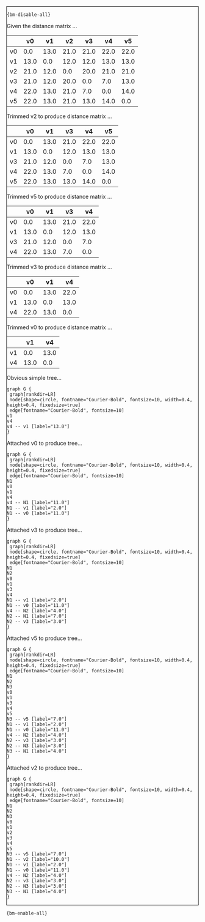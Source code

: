 <div style="border:1px solid black;">

`{bm-disable-all}`

Given the distance matrix ...

<table><thead><tr><th></th><th>v0</th><th>v1</th><th>v2</th><th>v3</th><th>v4</th><th>v5</th></tr></thead><tbody><tr><td>v0</td><td>0.0</td><td>13.0</td><td>21.0</td><td>21.0</td><td>22.0</td><td>22.0</td></tr><tr><td>v1</td><td>13.0</td><td>0.0</td><td>12.0</td><td>12.0</td><td>13.0</td><td>13.0</td></tr><tr><td>v2</td><td>21.0</td><td>12.0</td><td>0.0</td><td>20.0</td><td>21.0</td><td>21.0</td></tr><tr><td>v3</td><td>21.0</td><td>12.0</td><td>20.0</td><td>0.0</td><td>7.0</td><td>13.0</td></tr><tr><td>v4</td><td>22.0</td><td>13.0</td><td>21.0</td><td>7.0</td><td>0.0</td><td>14.0</td></tr><tr><td>v5</td><td>22.0</td><td>13.0</td><td>21.0</td><td>13.0</td><td>14.0</td><td>0.0</td></tr></tbody></table>


Trimmed v2 to produce distance matrix ...

<table><thead><tr><th></th><th>v0</th><th>v1</th><th>v3</th><th>v4</th><th>v5</th></tr></thead><tbody><tr><td>v0</td><td>0.0</td><td>13.0</td><td>21.0</td><td>22.0</td><td>22.0</td></tr><tr><td>v1</td><td>13.0</td><td>0.0</td><td>12.0</td><td>13.0</td><td>13.0</td></tr><tr><td>v3</td><td>21.0</td><td>12.0</td><td>0.0</td><td>7.0</td><td>13.0</td></tr><tr><td>v4</td><td>22.0</td><td>13.0</td><td>7.0</td><td>0.0</td><td>14.0</td></tr><tr><td>v5</td><td>22.0</td><td>13.0</td><td>13.0</td><td>14.0</td><td>0.0</td></tr></tbody></table>


Trimmed v5 to produce distance matrix ...

<table><thead><tr><th></th><th>v0</th><th>v1</th><th>v3</th><th>v4</th></tr></thead><tbody><tr><td>v0</td><td>0.0</td><td>13.0</td><td>21.0</td><td>22.0</td></tr><tr><td>v1</td><td>13.0</td><td>0.0</td><td>12.0</td><td>13.0</td></tr><tr><td>v3</td><td>21.0</td><td>12.0</td><td>0.0</td><td>7.0</td></tr><tr><td>v4</td><td>22.0</td><td>13.0</td><td>7.0</td><td>0.0</td></tr></tbody></table>


Trimmed v3 to produce distance matrix ...

<table><thead><tr><th></th><th>v0</th><th>v1</th><th>v4</th></tr></thead><tbody><tr><td>v0</td><td>0.0</td><td>13.0</td><td>22.0</td></tr><tr><td>v1</td><td>13.0</td><td>0.0</td><td>13.0</td></tr><tr><td>v4</td><td>22.0</td><td>13.0</td><td>0.0</td></tr></tbody></table>


Trimmed v0 to produce distance matrix ...

<table><thead><tr><th></th><th>v1</th><th>v4</th></tr></thead><tbody><tr><td>v1</td><td>0.0</td><td>13.0</td></tr><tr><td>v4</td><td>13.0</td><td>0.0</td></tr></tbody></table>


Obvious simple tree...

```{dot}
graph G {
 graph[rankdir=LR]
 node[shape=circle, fontname="Courier-Bold", fontsize=10, width=0.4, height=0.4, fixedsize=true]
 edge[fontname="Courier-Bold", fontsize=10]
v1
v4
v4 -- v1 [label="13.0"]
}
```


Attached v0 to produce tree...

```{dot}
graph G {
 graph[rankdir=LR]
 node[shape=circle, fontname="Courier-Bold", fontsize=10, width=0.4, height=0.4, fixedsize=true]
 edge[fontname="Courier-Bold", fontsize=10]
N1
v0
v1
v4
v4 -- N1 [label="11.0"]
N1 -- v1 [label="2.0"]
N1 -- v0 [label="11.0"]
}
```


Attached v3 to produce tree...

```{dot}
graph G {
 graph[rankdir=LR]
 node[shape=circle, fontname="Courier-Bold", fontsize=10, width=0.4, height=0.4, fixedsize=true]
 edge[fontname="Courier-Bold", fontsize=10]
N1
N2
v0
v1
v3
v4
N1 -- v1 [label="2.0"]
N1 -- v0 [label="11.0"]
v4 -- N2 [label="4.0"]
N2 -- N1 [label="7.0"]
N2 -- v3 [label="3.0"]
}
```


Attached v5 to produce tree...

```{dot}
graph G {
 graph[rankdir=LR]
 node[shape=circle, fontname="Courier-Bold", fontsize=10, width=0.4, height=0.4, fixedsize=true]
 edge[fontname="Courier-Bold", fontsize=10]
N1
N2
N3
v0
v1
v3
v4
v5
N3 -- v5 [label="7.0"]
N1 -- v1 [label="2.0"]
N1 -- v0 [label="11.0"]
v4 -- N2 [label="4.0"]
N2 -- v3 [label="3.0"]
N2 -- N3 [label="3.0"]
N3 -- N1 [label="4.0"]
}
```


Attached v2 to produce tree...

```{dot}
graph G {
 graph[rankdir=LR]
 node[shape=circle, fontname="Courier-Bold", fontsize=10, width=0.4, height=0.4, fixedsize=true]
 edge[fontname="Courier-Bold", fontsize=10]
N1
N2
N3
v0
v1
v2
v3
v4
v5
N3 -- v5 [label="7.0"]
N1 -- v2 [label="10.0"]
N1 -- v1 [label="2.0"]
N1 -- v0 [label="11.0"]
v4 -- N2 [label="4.0"]
N2 -- v3 [label="3.0"]
N2 -- N3 [label="3.0"]
N3 -- N1 [label="4.0"]
}
```


</div>

`{bm-enable-all}`

